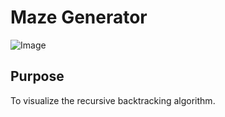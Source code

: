 # Maze Generator
![Image](https://www.picturepaste.ca/images/2020/05/31/Capture.png)
## Purpose
To visualize the recursive backtracking algorithm.
